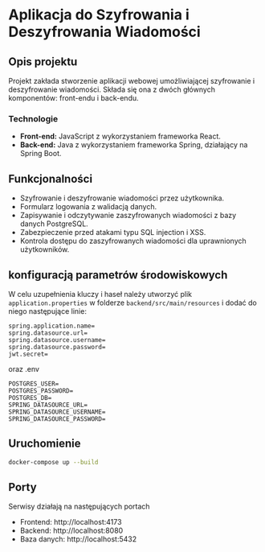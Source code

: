 # Aplikacja do Szyfrowania i Deszyfrowania Wiadomości

## Opis projektu
Projekt zakłada stworzenie aplikacji webowej umożliwiającej szyfrowanie i deszyfrowanie wiadomości. Składa się ona z dwóch głównych komponentów: front-endu i back-endu.

### Technologie
- **Front-end:** JavaScript z wykorzystaniem frameworka React.
- **Back-end:** Java z wykorzystaniem frameworka Spring, działający na Spring Boot.

## Funkcjonalności
- Szyfrowanie i deszyfrowanie wiadomości przez użytkownika.
- Formularz logowania z walidacją danych.
- Zapisywanie i odczytywanie zaszyfrowanych wiadomości z bazy danych PostgreSQL.
- Zabezpieczenie przed atakami typu SQL injection i XSS.
- Kontrola dostępu do zaszyfrowanych wiadomości dla uprawnionych użytkowników.

## konfiguracją parametrów środowiskowych
W celu uzupełnienia kluczy i haseł należy utworzyć plik `application.properties` w folderze `backend/src/main/resources` i dodać do niego następujące linie:

```properties
spring.application.name=
spring.datasource.url=
spring.datasource.username=
spring.datasource.password=
jwt.secret=
```
oraz .env
```properties
POSTGRES_USER=
POSTGRES_PASSWORD=
POSTGRES_DB=
SPRING_DATASOURCE_URL=
SPRING_DATASOURCE_USERNAME=
SPRING_DATASOURCE_PASSWORD=
```

## Uruchomienie
```bash
docker-compose up --build

```

## Porty
Serwisy działają na następujących portach 

- Frontend: http://localhost:4173
- Backend: http://localhost:8080
- Baza danych: http://localhost:5432

